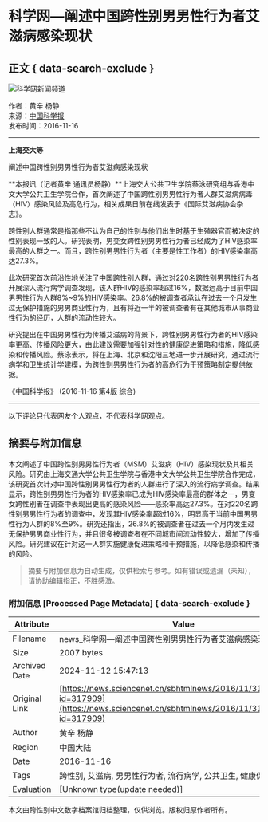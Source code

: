 # 科学网—阐述中国跨性别男男性行为者艾滋病感染现状

## 正文 { data-search-exclude }


![科学网新闻频道](/images/news.jpg)

作者：黄辛 杨静  
来源：[中国科学报](http://www.sciencenet.cn/dz/dznews_photo.aspx)  
发布时间：2016-11-16  

---

**上海交大等**

阐述中国跨性别男男性行为者艾滋病感染现状

**本报讯（记者黄辛 通讯员杨静）**上海交大公共卫生学院蔡泳研究组与香港中文大学公共卫生学院合作，首次阐述了中国跨性别男男性行为者人群艾滋病病毒（HIV）感染风险及高危行为，相关成果日前在线发表于《国际艾滋病协会杂志》。

跨性别人群通常是指那些不认为自己的性别与他们出生时基于生殖器官而被决定的性别表现一致的人。研究表明，男变女跨性别男男性行为者已经成为了HIV感染率最高的人群之一。而且，跨性别男男性行为者（主要是性工作者）的HIV感染率高达27.3%。

此次研究首次前沿性地关注了中国跨性别人群，通过对220名跨性别男男性行为者开展深入流行病学调查发现，该人群HIV的感染率超过16%，数据远高于目前中国男男性行为人群8%~9%的HIV感染率。26.8%的被调查者承认在过去一个月发生过无保护措施的男男商业性行为，且有将近一半的被调查者有在其他城市从事商业性行为的经历，人群的流动性较大。

研究提出在中国男男性行为传播艾滋病的背景下，跨性别男男性行为者的HIV感染率更高、传播风险更大，由此建议需要加强针对性的健康促进策略和措施，降低感染和传播风险。蔡泳表示，将在上海、北京和沈阳三地进一步开展研究，通过流行病学和卫生统计学建模，为跨性别男男性行为者的高危行为干预策略制定提供依据。

《中国科学报》 (2016-11-16 第4版 综合)

--- 

以下评论只代表网友个人观点，不代表科学网观点。

## 摘要与附加信息

<!-- tcd_abstract -->
本文阐述了中国跨性别男男性行为者（MSM）艾滋病（HIV）感染现状及其相关风险。研究由上海交通大学公共卫生学院与香港中文大学公共卫生学院合作完成，该研究首次针对中国跨性别男男性行为者的人群进行了深入的流行病学调查。结果显示，跨性别男男性行为者的HIV感染率已成为HIV感染率最高的群体之一，男变女跨性别者在调查中表现出更高的感染风险——感染率高达27.3%。在对220名跨性别男男性行为者的调查中，发现其HIV感染率超过16%，明显高于当前中国男男性行为人群的8%至9%。研究还指出，26.8%的被调查者在过去一个月内发生过无保护男男商业性行为，并且很多被调查者在不同城市间流动性较大，增加了传播风险。研究建议在针对这一人群实施健康促进策略和干预措施，以降低感染和传播的风险。
<!-- tcd_abstract_end -->

> 摘要与附加信息为自动生成，仅供检索与参考。如有错误或遗漏（未知），请协助编辑指正，不胜感激。

### 附加信息 [Processed Page Metadata] { data-search-exclude }

| Attribute       | Value                                  |
|-----------------|----------------------------------------|
| Filename        | news_科学网—阐述中国跨性别男男性行为者艾滋病感染现状.md                             |
| Size            | 2007 bytes                           |
| Archived Date   | 2024-11-12 15:47:13                             |
| Original Link   | [https://news.sciencenet.cn/sbhtmlnews/2016/11/317909.shtm?id=317909](https://news.sciencenet.cn/sbhtmlnews/2016/11/317909.shtm?id=317909)                       |
| Author          | 黄辛 杨静                               |
| Region          | 中国大陆                               |
| Date            | 2016-11-16                                 |
| Tags            | 跨性别, 艾滋病, 男男性行为者, 流行病学, 公共卫生, 健康促进策略                                 |
| Evaluation            | [Unknown type(update needed)]                                 |
<!-- tcd_table_end -->

本文由跨性别中文数字档案馆归档整理，仅供浏览。版权归原作者所有。
